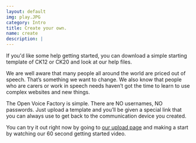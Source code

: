 ```yaml
---
layout: default
img: play.JPG
category: Intro
title: Create your own.
name: create
description: |
---
```


If you'd like some help getting started, you can download a simple starting template of CK12 or CK20 and look at our help files.

We are well aware that many people all around the world are priced out of speech. That’s something we want to change.  We also know that  people who are carers or work in speech needs haven’t got the time to learn to use complex websites and new things.  

The Open Voice Factory is simple.  There are NO usernames, NO passwords.  Just upload a template and you’ll be given a special link that you can always use to get back to the communication device you created. 

You can try it out right now by going to [our upload page](upload_board.html) and making a start by watching our 60 second getting started video. 

